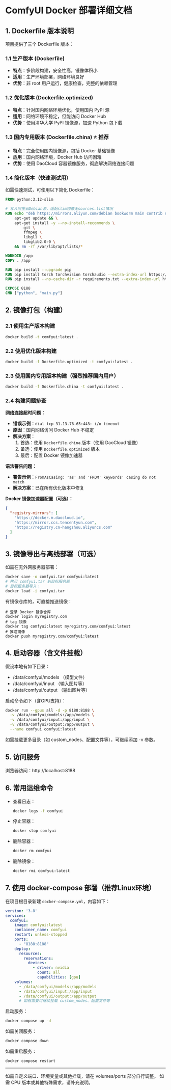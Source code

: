 # ComfyUI Docker 部署详细文档

## 1. Dockerfile 版本说明

项目提供了三个 Dockerfile 版本：

### 1.1 生产版本 (Dockerfile)
- **特点**：多阶段构建，安全性高，镜像体积小
- **适用**：生产环境部署，网络环境良好
- **优势**：非 root 用户运行，健康检查，完整的依赖管理

### 1.2 优化版本 (Dockerfile.optimized) 
- **特点**：针对国内网络环境优化，使用国内 PyPI 源
- **适用**：网络环境不稳定，但能访问 Docker Hub
- **优势**：使用清华大学 PyPI 镜像源，加速 Python 包下载

### 1.3 国内专用版本 (Dockerfile.china) ⭐ 推荐
- **特点**：完全使用国内镜像源，包括 Docker 基础镜像
- **适用**：国内网络环境，Docker Hub 访问困难
- **优势**：使用 DaoCloud 容器镜像服务，彻底解决网络连接问题

### 1.4 简化版本（快速测试用）

如需快速测试，可使用以下简化 Dockerfile：

```dockerfile
FROM python:3.12-slim

# 写入阿里云Debian源，适配slim镜像无sources.list情况
RUN echo "deb https://mirrors.aliyun.com/debian bookworm main contrib non-free non-free-firmware\ndeb https://mirrors.aliyun.com/debian-security bookworm-security main contrib non-free non-free-firmware\ndeb https://mirrors.aliyun.com/debian bookworm-updates main contrib non-free non-free-firmware\ndeb https://mirrors.aliyun.com/debian bookworm-backports main contrib non-free non-free-firmware" > /etc/apt/sources.list && \
    apt-get update && \
    apt-get install -y --no-install-recommends \
        git \
        ffmpeg \
        libgl1 \
        libglib2.0-0 \
    && rm -rf /var/lib/apt/lists/*

WORKDIR /app
COPY . /app

RUN pip install --upgrade pip
RUN pip install torch torchvision torchaudio --extra-index-url https://download.pytorch.org/whl/cu128
RUN pip install --no-cache-dir -r requirements.txt --extra-index-url https://download.pytorch.org/whl/cu128

EXPOSE 8188
CMD ["python", "main.py"]
```

## 2. 镜像打包（构建）

### 2.1 使用生产版本构建
```bash
docker build -t comfyui:latest .
```

### 2.2 使用优化版本构建
```bash
docker build -f Dockerfile.optimized -t comfyui:latest .
```

### 2.3 使用国内专用版本构建（强烈推荐国内用户）
```bash
docker build -f Dockerfile.china -t comfyui:latest .
```

### 2.4 构建问题排查

**网络连接超时问题：**
- **错误示例**：`dial tcp 31.13.76.65:443: i/o timeout`
- **原因**：国内网络访问 Docker Hub 不稳定
- **解决方案**：
  1. 首选：使用 `Dockerfile.china` 版本（使用 DaoCloud 镜像）
  2. 备选：使用 `Dockerfile.optimized` 版本
  3. 最后：配置 Docker 镜像加速器

**语法警告问题：**
- **警告示例**：`FromAsCasing: 'as' and 'FROM' keywords' casing do not match`
- **解决方案**：已在所有优化版本中修复

**Docker 镜像加速器配置（可选）：**
```json
{
  "registry-mirrors": [
    "https://docker.m.daocloud.io",
    "https://mirror.ccs.tencentyun.com",
    "https://registry.cn-hangzhou.aliyuncs.com"
  ]
}
```

## 3. 镜像导出与离线部署（可选）

如需在无外网服务器部署：
```bash
docker save -o comfyui.tar comfyui:latest
# 拷贝 comfyui.tar 到目标服务器
# 目标服务器导入：
docker load -i comfyui.tar
```

有镜像仓库的，可直接推送镜像：
```shell
# 登录 Docker 镜像仓库
docker login myregistry.com
# tag 镜像
docker tag comfyui:latest myregistry.com/comfyui:latest
# 推送镜像
docker push myregistry.com/comfyui:latest
```

## 4. 启动容器（含文件挂载）

假设本地有如下目录：
- /data/comfyui/models      （模型文件）
- /data/comfyui/input       （输入图片等）
- /data/comfyui/output      （输出图片等）

启动命令如下（含GPU支持）：
```bash
docker run --gpus all -d -p 8188:8188 \
  -v /data/comfyui/models:/app/models \
  -v /data/comfyui/input:/app/input \
  -v /data/comfyui/output:/app/output \
  --name comfyui comfyui:latest
```

如需挂载更多目录（如 custom_nodes、配置文件等），可继续添加 -v 参数。

## 5. 访问服务

浏览器访问：http://localhost:8188

## 6. 常用运维命令

- 查看日志：
  ```bash
  docker logs -f comfyui
  ```
- 停止容器：
  ```bash
  docker stop comfyui
  ```
- 删除容器：
  ```bash
  docker rm comfyui
  ```
- 删除镜像：
  ```bash
  docker rmi comfyui:latest
  ```

## 7. 使用 docker-compose 部署（推荐Linux环境）

在项目根目录新建 `docker-compose.yml`，内容如下：

```yaml
version: '3.8'
services:
  comfyui:
    image: comfyui:latest
    container_name: comfyui
    restart: unless-stopped
    ports:
      - "8188:8188"
    deploy:
      resources:
        reservations:
          devices:
            - driver: nvidia
              count: all
              capabilities: [gpu]
    volumes:
      - /data/comfyui/models:/app/models
      - /data/comfyui/input:/app/input
      - /data/comfyui/output:/app/output
      # 如有需要可继续挂载 custom_nodes、配置文件等
```

启动服务：
```bash
docker compose up -d
```

如需关闭服务：
```bash
docker compose down
```

如需重启服务：
```bash
docker compose restart
```

---
如需自定义端口、环境变量或其他挂载，请在 volumes/ports 部分自行调整。
如需 CPU 版本或其他特殊需求，请补充说明。
